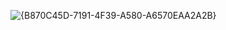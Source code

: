 ![{B870C45D-7191-4F39-A580-A6570EAA2A2B}](https://github.com/user-attachments/assets/70d757e1-fe7c-4501-b662-9f5560e52290)
